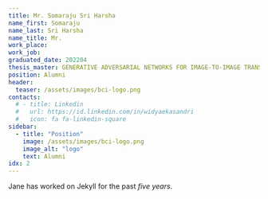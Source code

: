 ```yaml
---
title: Mr. Somaraju Sri Harsha
name_first: Somaraju
name_last: Sri Harsha
name_title: Mr.
work_place:
work_job:
graduated_date: 202204
thesis_master: GENERATIVE ADVERSARIAL NETWORKS FOR IMAGE-TO-IMAGE TRANSLATION USING DISENTAGLED REPRESENTATION
position: Alumni
header:
  teaser: /assets/images/bci-logo.png
contacts:
  # - title: Linkedin
  #   url: https://id.linkedin.com/in/widyaekasandri
  #   icon: fa fa-linkedin-square
sidebar:
  - title: "Position"
    image: /assets/images/bci-logo.png
    image_alt: "logo"
    text: Alumni
idx: 2
---
```

Jane has worked on Jekyll for the past *five years*.